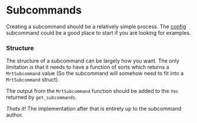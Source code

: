 # Subcommands
Creating a subcommand should be a relatively simple process.
The [config](config.rs) subcommand could be a good place to start if you are looking for examples.

### Structure
The structure of a subcommand can be largely how you want.
The only limitation is that it needs to have a function of sorts which returns a `MrtSubcommand` value (So the subcommand will somehow need to fit into a `MrtSubcommand` struct).

The output from the `MrtSubcommand` function should be added to the `Vec` returned by `get_subcommands`.

_Thats it!_ The implementation after that is entirely up to the subcommand author.

